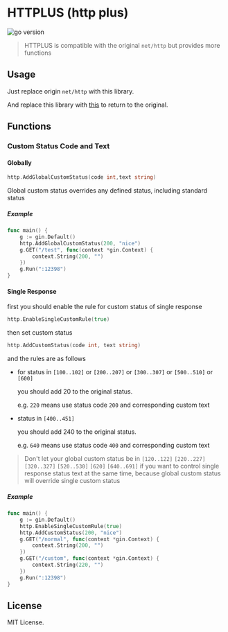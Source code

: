 # HTTPLUS (http plus)

![go version](https://img.shields.io/badge/Go-1.14-blue?style=flat-square)

> HTTPLUS is compatible with the original `net/http` but provides more functions

## Usage

Just replace origin `net/http` with this library.

And replace this library with [this](https://github.com/unbyte/httplus/tree/origin) to return to the original.

## Functions

### Custom Status Code and Text

#### Globally

```go
http.AddGlobalCustomStatus(code int,text string)
```

Global custom status overrides any defined status, including standard status

##### Example
```go
func main() {
	g := gin.Default()
	http.AddGlobalCustomStatus(200, "nice")
	g.GET("/test", func(context *gin.Context) {
		context.String(200, "")
	})
	g.Run(":12398")
}
```

#### Single Response

first you should enable the rule for custom status of single response

```go
http.EnableSingleCustomRule(true)
```

then set custom status

```go
http.AddCustomStatus(code int, text string)
```

and the rules are as follows

- for status in `[100..102]` or `[200..207]` or `[300..307]` or `[500..510]` or `[600]`
   
  you should add 20 to the original status.
  
  e.g. `220` means use status code `200` and corresponding custom text

- status in `[400..451]`
 
  you should add 240 to the original status.
  
  e.g. `640` means use status code `400` and corresponding custom text

> Don't let your global custom status be in 
`[120..122]` `[220..227]` `[320..327]` `[520..530]` `[620]` `[640..691]` 
if you want to control single response status text at the same time, 
because global custom status will override single custom status

##### Example
```go
func main() {
	g := gin.Default()
	http.EnableSingleCustomRule(true)
	http.AddCustomStatus(200, "nice")
	g.GET("/normal", func(context *gin.Context) {
		context.String(200, "")
	})
	g.GET("/custom", func(context *gin.Context) {
		context.String(220, "")
	})
	g.Run(":12398")
}
```

## License

MIT License.